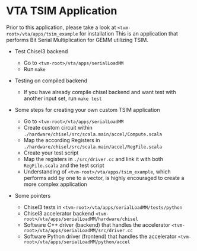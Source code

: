 <!--- Licensed to the Apache Software Foundation (ASF) under one -->
<!--- or more contributor license agreements.  See the NOTICE file -->
<!--- distributed with this work for additional information -->
<!--- regarding copyright ownership.  The ASF licenses this file -->
<!--- to you under the Apache License, Version 2.0 (the -->
<!--- "License"); you may not use this file except in compliance -->
<!--- with the License.  You may obtain a copy of the License at -->

<!---   http://www.apache.org/licenses/LICENSE-2.0 -->

<!--- Unless required by applicable law or agreed to in writing, -->
<!--- software distributed under the License is distributed on an -->
<!--- "AS IS" BASIS, WITHOUT WARRANTIES OR CONDITIONS OF ANY -->
<!--- KIND, either express or implied.  See the License for the -->
<!--- specific language governing permissions and limitations -->
<!--- under the License. -->

VTA TSIM Application 
======================
Prior to this application, please take a look at `<tvm-root>/vta/apps/tsim_example` for installation
This is an application that performs Bit Serial Multiplication for GEMM utilizing TSIM.

* Test Chisel3 backend
    * Go to `<tvm-root>/vta/apps/serialLoadMM`
    * Run `make`

* Testing on compiled backend
    * If you have already compile chisel backend and want test with another input set, run `make test`

* Some steps for creating your own custom TSIM application
    * Go to `<tvm-root>/vta/apps/serialLoadMM`
    * Create custom circuit within `./hardware/chisel/src/scala.main/accel/Compute.scala`
    * Map the according Registers in `./hardware/chisel/src/scala.main/accel/RegFile.scala`
    * Create your test script
    * Map the registers in `./src/driver.cc` and link it with both `RegFile.scala` and the test script
    * Understanding of `<tvm-root>/vta/apps/tsim_example`, which performs add by one to a vector, is highly encouraged to create a more complex application

* Some pointers
    * Chisel3 tests in `<tvm-root>/vta/apps/serialLoadMM/tests/python`
    * Chisel3 accelerator backend `<tvm-root>/vta/apps/serialLoadMM/hardware/chisel`
    * Software C++ driver (backend) that handles the accelerator `<tvm-root>/vta/apps/serialLoadMM/src/driver.cc`
    * Software Python driver (frontend) that handles the accelerator `<tvm-root>/vta/apps/serialLoadMM/python/accel`
